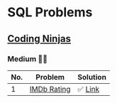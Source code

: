 # SQL Problems

## [Coding Ninjas](https://www.codingninjas.com/codestudio/problem-lists/top-100-sql-problems)

### Medium 🚀🚀

| No. | Problem                                                                           | Solution                                                                                          |
|-----|-----------------------------------------------------------------------------------|---------------------------------------------------------------------------------------------------|
| 1   | [IMDb Rating](https://www.codingninjas.com/codestudio/problems/testingg-sql_1755903?topList=top-100-sql-problems&leftPanelTab=0) | ✅ [Link](https://github.com/DivyarupGD/sql-problems/blob/master/coding-ninjas/medium/imdb_rating) |